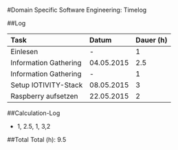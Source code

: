#Domain Specific Software Engineering: Timelog

##Log

| Task                  | Datum      | Dauer (h) |
|:----------------------|:-----------|:----------|
| Einlesen              | -          | 1         |
| Information Gathering | 04.05.2015 | 2.5       |
| Information Gathering | -          | 1         |
| Setup IOTIVITY-Stack  | 08.05.2015 | 3         |
| Raspberry  aufsetzen  | 22.05.2015 | 2         |


##Calculation-Log
  - 1, 2.5, 1, 3,2


##Total
Total (h):  9.5
